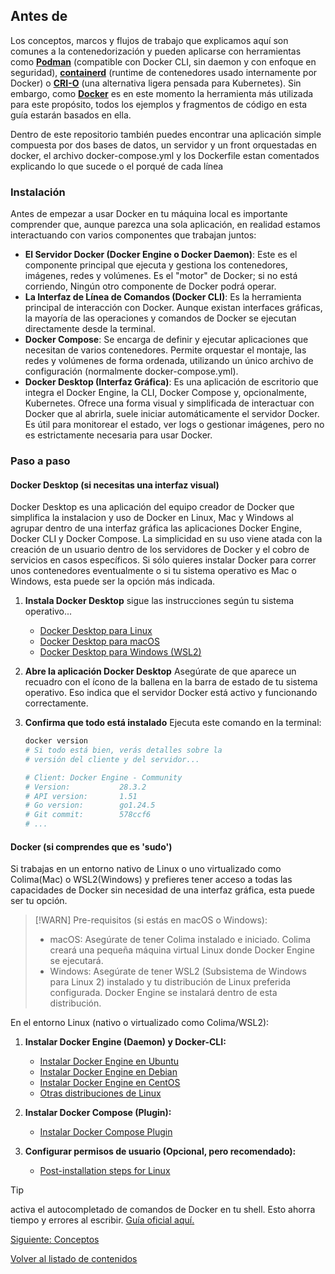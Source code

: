 ## Antes de

Los conceptos, marcos y flujos de trabajo que explicamos aquí son comunes a la contenedorización y pueden aplicarse con herramientas como [**Podman**](https://podman.io/) (compatible con Docker CLI, sin daemon y con enfoque en seguridad), [**containerd**](https://containerd.io/) (runtime de contenedores usado internamente por Docker) o [**CRI-O**](https://cri-o.io/) (una alternativa ligera pensada para Kubernetes). Sin embargo, como [**Docker**](https://www.docker.com/) es en este momento la herramienta más utilizada para este propósito, todos los ejemplos y fragmentos de código en esta guía estarán basados en ella.

Dentro de este repositorio también puedes encontrar una aplicación simple compuesta por dos bases de datos, un servidor y un front orquestadas en docker, el archivo docker-compose.yml y los Dockerfile estan comentados explicando lo que sucede o el porqué de cada línea

### Instalación

Antes de empezar a usar Docker en tu máquina local es importante comprender que, aunque parezca una sola aplicación, en realidad estamos interactuando con varios componentes que trabajan juntos:

* **El Servidor Docker (Docker Engine o Docker Daemon)**: Este es el componente principal que ejecuta y gestiona los contenedores, imágenes, redes y volúmenes. Es el "motor" de Docker; si no está corriendo, Ningún otro componente de Docker podrá operar.
* **La Interfaz de Línea de Comandos (Docker CLI)**: Es la herramienta principal de interacción con Docker. Aunque existan interfaces gráficas, la mayoría de las operaciones y comandos de Docker se ejecutan directamente desde la terminal.
* **Docker Compose**: Se encarga de definir y ejecutar aplicaciones que necesitan de varios contenedores. Permite orquestar el montaje, las redes y volúmenes de forma ordenada, utilizando un único archivo de configuración (normalmente docker-compose.yml).
* **Docker Desktop (Interfaz Gráfica)**: Es una aplicación de escritorio que integra el Docker Engine, la CLI, Docker Compose y, opcionalmente, Kubernetes. Ofrece una forma visual y simplificada de interactuar con Docker que al abrirla, suele iniciar automáticamente el servidor Docker. Es útil para monitorear el estado, ver logs o gestionar imágenes, pero no es estrictamente necesaria para usar Docker.

### Paso a paso

#### Docker Desktop (si necesitas una interfaz visual)

Docker Desktop es una aplicación del equipo creador de Docker que simplifica la instalacion y uso de Docker en Linux, Mac y Windows al agrupar dentro de una interfaz gráfica las aplicaciones Docker Engine, Docker CLI y Docker Compose. La simplicidad en su uso viene atada con la creación de un usuario dentro de los servidores de Docker y el cobro de servicios en casos específicos. Si sólo quieres instalar Docker para correr unos contenedores eventualmente o si tu sistema operativo es Mac o Windows, esta puede ser la opción más indicada.

1. **Instala Docker Desktop** sigue las instrucciones según tu sistema operativo...

    * [Docker Desktop para Linux](https://docs.docker.com/engine/install/)
    * [Docker Desktop para macOS](https://docs.docker.com/desktop/install/mac-install/)
    * [Docker Desktop para Windows (WSL2)](https://docs.docker.com/desktop/install/windows-install/)

2. **Abre la aplicación Docker Desktop**  Asegúrate de que aparece un recuadro con el ícono de la ballena en la barra de estado de tu sistema operativo. Eso indica que el servidor Docker está activo y funcionando correctamente.

3. **Confirma que todo está instalado** Ejecuta este comando en la terminal:

    ```bash
    docker version
    # Si todo está bien, verás detalles sobre la 
    # versión del cliente y del servidor...

    # Client: Docker Engine - Community
    # Version:           28.3.2
    # API version:       1.51
    # Go version:        go1.24.5
    # Git commit:        578ccf6
    # ...
    ```

#### Docker (si comprendes que es 'sudo')

Si trabajas en un entorno nativo de Linux o uno virtualizado como Colima(Mac) o WSL2(Windows) y prefieres tener acceso a todas las capacidades de Docker sin necesidad de una interfaz gráfica, esta puede ser tu opción.

> [!WARN]
> Pre-requisitos (si estás en macOS o Windows):
>
> * macOS: Asegúrate de tener Colima instalado e iniciado. Colima creará una pequeña máquina virtual Linux donde Docker Engine se ejecutará.
> * Windows: Asegúrate de tener WSL2 (Subsistema de Windows para Linux 2) instalado y tu distribución de Linux preferida configurada. Docker Engine se instalará dentro de esta distribución.

En el entorno Linux (nativo o virtualizado como Colima/WSL2):

1. **Instalar Docker Engine (Daemon) y Docker-CLI:**
      * [Instalar Docker Engine en Ubuntu](https://docs.docker.com/engine/install/ubuntu/)
      * [Instalar Docker Engine en Debian](https://docs.docker.com/engine/install/debian/)
      * [Instalar Docker Engine en CentOS](https://docs.docker.com/engine/install/centos/)
      * [Otras distribuciones de Linux](https://docs.docker.com/engine/install/)

2. **Instalar Docker Compose (Plugin):**

      * [Instalar Docker Compose Plugin](https://docs.docker.com/compose/install/linux/)

3. **Configurar permisos de usuario (Opcional, pero recomendado):**

      * [Post-installation steps for Linux](https://docs.docker.com/engine/install/linux-postinstall/)

> [!TIP]
> activa el autocompletado de comandos de Docker en tu shell. Esto ahorra tiempo y errores al escribir. [Guía oficial aquí.](https://docs.docker.com/engine/cli/completion/)

[Siguiente: Conceptos](./conceptos.md)

[Volver al listado de contenidos](#contenidos)
